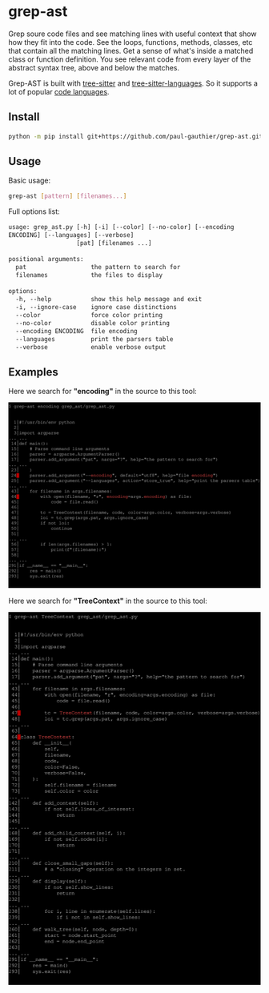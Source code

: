 # grep-ast

Grep soure code files and see matching lines with
useful context that show how they fit into the code.
See the loops, functions, methods, classes, etc
that contain all the matching lines.
Get a sense of what's inside a matched class or function definition.
You see relevant code from every layer of the
abstract syntax tree, above and below the matches.

Grep-AST is built with [tree-sitter](https://tree-sitter.github.io/tree-sitter/) and
[tree-sitter-languages](https://github.com/grantjenks/py-tree-sitter-languages).
So it supports a lot of popular [code languages](https://github.com/paul-gauthier/grep-ast/blob/main/parsers.py).

## Install

```bash
python -m pip install git+https://github.com/paul-gauthier/grep-ast.git
```

## Usage

Basic usage:

```bash
grep-ast [pattern] [filenames...]
```

Full options list:

```
usage: grep_ast.py [-h] [-i] [--color] [--no-color] [--encoding ENCODING] [--languages] [--verbose]
                   [pat] [filenames ...]

positional arguments:
  pat                  the pattern to search for
  filenames            the files to display

options:
  -h, --help           show this help message and exit
  -i, --ignore-case    ignore case distinctions
  --color              force color printing
  --no-color           disable color printing
  --encoding ENCODING  file encoding
  --languages          print the parsers table
  --verbose            enable verbose output
```

## Examples

Here we search for **"encoding"** in the source to this tool:

<p align="center">
  <img src="assets/screenshot-encoding.svg" alt="aider screencast">
</p>

Here we search for **"TreeContext"** in the source to this tool:

<p align="center">
  <img src="assets/screenshot-TreeContext.svg" alt="aider screencast">
</p>
